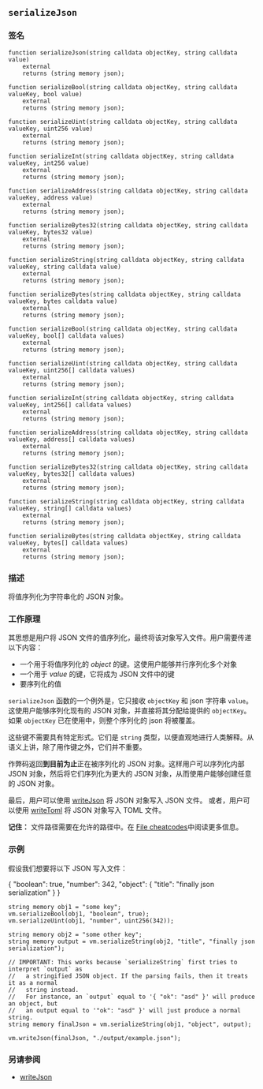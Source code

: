## `serializeJson`

### 签名

```solidity
function serializeJson(string calldata objectKey, string calldata value)
    external
    returns (string memory json);

function serializeBool(string calldata objectKey, string calldata valueKey, bool value)
    external
    returns (string memory json);

function serializeUint(string calldata objectKey, string calldata valueKey, uint256 value)
    external
    returns (string memory json);

function serializeInt(string calldata objectKey, string calldata valueKey, int256 value)
    external
    returns (string memory json);

function serializeAddress(string calldata objectKey, string calldata valueKey, address value)
    external
    returns (string memory json);

function serializeBytes32(string calldata objectKey, string calldata valueKey, bytes32 value)
    external
    returns (string memory json);

function serializeString(string calldata objectKey, string calldata valueKey, string calldata value)
    external
    returns (string memory json);

function serializeBytes(string calldata objectKey, string calldata valueKey, bytes calldata value)
    external
    returns (string memory json);

function serializeBool(string calldata objectKey, string calldata valueKey, bool[] calldata values)
    external
    returns (string memory json);

function serializeUint(string calldata objectKey, string calldata valueKey, uint256[] calldata values)
    external
    returns (string memory json);

function serializeInt(string calldata objectKey, string calldata valueKey, int256[] calldata values)
    external
    returns (string memory json);

function serializeAddress(string calldata objectKey, string calldata valueKey, address[] calldata values)
    external
    returns (string memory json);

function serializeBytes32(string calldata objectKey, string calldata valueKey, bytes32[] calldata values)
    external
    returns (string memory json);

function serializeString(string calldata objectKey, string calldata valueKey, string[] calldata values)
    external
    returns (string memory json);

function serializeBytes(string calldata objectKey, string calldata valueKey, bytes[] calldata values)
    external
    returns (string memory json);
```

### 描述

将值序列化为字符串化的 JSON 对象。

### 工作原理

其思想是用户将 JSON 文件的值序列化，最终将该对象写入文件。用户需要传递以下内容：

- 一个用于将值序列化的 _object_ 的键。这使用户能够并行序列化多个对象
- 一个用于 _value_ 的键，它将成为 JSON 文件中的键
- 要序列化的值

`serializeJson` 函数的一个例外是，它只接收 `objectKey` 和 json 字符串 `value`。这使用户能够序列化现有的 JSON 对象，并直接将其分配给提供的 `objectKey`。如果 `objectKey` 已在使用中，则整个序列化的 json 将被覆盖。

这些键不需要具有特定形式。它们是 `string` 类型，以便直观地进行人类解释。从语义上讲，除了用作键之外，它们并不重要。

作弊码返回**到目前为止**正在被序列化的 JSON 对象。这样用户可以序列化内部 JSON 对象，然后将它们序列化为更大的 JSON 对象，从而使用户能够创建任意的 JSON 对象。

最后，用户可以使用 [writeJson](./write-json.md) 将 JSON 对象写入 JSON 文件。
或者，用户可以使用 [writeToml](./write-toml.md) 将 JSON 对象写入 TOML 文件。

**记住：** 文件路径需要在允许的路径中。在 [File cheatcodes](./fs.md)中阅读更多信息。

### 示例

假设我们想要将以下 JSON 写入文件：

{ "boolean": true, "number": 342, "object": { "title": "finally json serialization" } }

```solidity
string memory obj1 = "some key";
vm.serializeBool(obj1, "boolean", true);
vm.serializeUint(obj1, "number", uint256(342));

string memory obj2 = "some other key";
string memory output = vm.serializeString(obj2, "title", "finally json serialization");

// IMPORTANT: This works because `serializeString` first tries to interpret `output` as
//   a stringified JSON object. If the parsing fails, then it treats it as a normal
//   string instead.
//   For instance, an `output` equal to '{ "ok": "asd" }' will produce an object, but
//   an output equal to '"ok": "asd" }' will just produce a normal string.
string memory finalJson = vm.serializeString(obj1, "object", output);

vm.writeJson(finalJson, "./output/example.json");
```

### 另请参阅

- [writeJson](./write-json.md)
